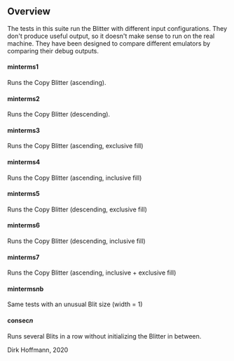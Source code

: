 ## Overview

The tests in this suite run the Blitter with different input configurations. They don't produce useful output, so it doesn't make sense to run on the real machine. They have been designed to compare different emulators by comparing their debug outputs.

#### minterms1

Runs the Copy Blitter (ascending).

#### minterms2

Runs the Copy Blitter (descending).

#### minterms3

Runs the Copy Blitter (ascending, exclusive fill)

#### minterms4

Runs the Copy Blitter (ascending, inclusive fill)

#### minterms5

Runs the Copy Blitter (descending, exclusive fill)

#### minterms6

Runs the Copy Blitter (descending, inclusive fill)

#### minterms7

Runs the Copy Blitter (ascending, inclusive + exclusive fill)

#### minterms*n*b

Same tests with an unusual Blit size (width = 1)

#### consec*n*

Runs several Blits in a row without initializing the Blitter in between.


Dirk Hoffmann, 2020
